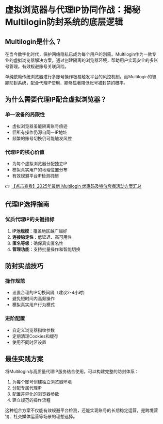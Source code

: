 # 虚拟浏览器与代理IP协同作战：揭秘Multilogin防封系统的底层逻辑

## Multilogin是什么？

在当今数字化时代，保护网络隐私已成为每个用户的刚需。Multilogin作为一款专业的虚拟浏览器解决方案，通过创建隔离的浏览器环境，帮助用户实现安全的多账号管理，有效规避账号关联风险。

单纯依赖传统浏览器进行多账号操作极易触发平台的风控机制。而Multilogin的智能防封系统，配合代理IP使用，能够显著降低账号被封禁的概率。

## 为什么需要代理IP配合虚拟浏览器？

### 单一设备的局限性
- 虚拟浏览器虽能隔离账号痕迹
- 但所有操作仍源自同一IP地址
- 频繁的账号切换仍可能触发风控

### 代理IP的核心价值
- 为每个虚拟浏览器分配独立IP
- 模拟真实用户的地理位置分布
- 有效规避平台IP检测机制

👉 [【点击查看】2025年最新 Multilogin 优惠码及特价套餐活动方案汇总](https://bit.ly/multIlogin)

## 代理IP选择指南

### 优质代理IP的关键指标
1. **IP池规模**：覆盖地区越广越好
2. **连接稳定性**：低延迟、高可用性
3. **匿名等级**：确保真实匿名性
4. **管理功能**：支持批量操作和智能切换

## 防封实战技巧

### 操作规范
- 设置合理的IP切换间隔（建议2-4小时）
- 避免短时间内高频操作
- 模拟真实用户行为模式

### 进阶配置
- 自定义浏览器指纹参数
- 定期清理Cookies和缓存
- 使用不同时区设置

## 最佳实践方案

将Multilogin与高质量代理IP服务结合使用，可以构建完整的防封体系：
1. 为每个账号创建独立浏览器环境
2. 分配专属代理IP
3. 配置差异化的浏览器参数
4. 建立规范的操作流程

这种组合方案不仅能有效规避平台检测，还能实现账号的长期稳定运营，是跨境营销、社交媒体运营等场景的理想选择。